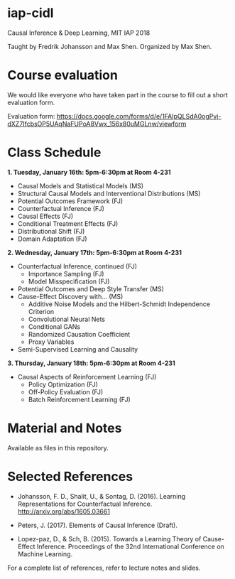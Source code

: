 # iap-cidl
Causal Inference &amp; Deep Learning, MIT IAP 2018

Taught by Fredrik Johansson and Max Shen. 
Organized by Max Shen.

# Course evaluation
We would like everyone who have taken part in the course to fill out a short evaluation form.

Evaluation form: 
https://docs.google.com/forms/d/e/1FAIpQLSdA0ogPvj-dXZ7IfcbsOP5UAqNaFUPoA8Vwx_156x80uMGLnw/viewform


# Class Schedule
**1. Tuesday, January 16th: 5pm-6:30pm at Room 4-231**
  * Causal Models and Statistical Models (MS)
  * Structural Causal Models and Interventional Distributions (MS)
  * Potential Outcomes Framework (FJ)
  * Counterfactual Inference (FJ)
  * Causal Effects (FJ)
  * Conditional Treatment Effects (FJ)
  * Distributional Shift (FJ)
  * Domain Adaptation (FJ)

**2. Wednesday, January 17th: 5pm-6:30pm at Room 4-231**
  * Counterfactual Inference, continued (FJ)
    * Importance Sampling (FJ)
    * Model Misspecification (FJ)
  * Potential Outcomes and Deep Style Transfer (MS)
  * Cause-Effect Discovery with... (MS)
    * Additive Noise Models and the Hilbert-Schmidt Independence Criterion
    * Convolutional Neural Nets
    * Conditional GANs
    * Randomized Causation Coefficient
    * Proxy Variables
  * Semi-Supervised Learning and Causality

**3. Thursday, January 18th: 5pm-6:30pm at Room 4-231**
  * Causal Aspects of Reinforcement Learning (FJ)
    * Policy Optimization (FJ)
    * Off-Policy Evaluation (FJ)
    * Batch Reinforcement Learning (FJ)

# Material and Notes
Available as files in this repository.

# Selected References

* Johansson, F. D., Shalit, U., & Sontag, D. (2016). Learning Representations for Counterfactual Inference. http://arxiv.org/abs/1605.03661

* Peters, J. (2017). Elements of Causal Inference (Draft).

* Lopez-paz, D., & Sch, B. (2015). Towards a Learning Theory of Cause-Effect Inference. Proceedings of the 32nd International Conference on Machine Learning.

For a complete list of references, refer to lecture notes and slides.
